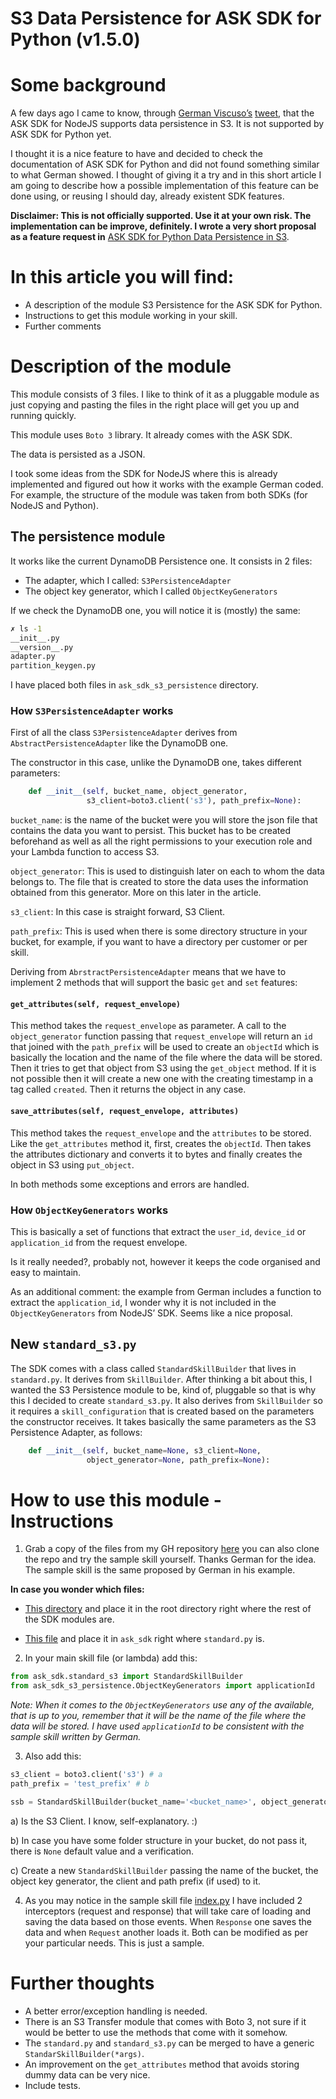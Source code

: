 # S3 Data Persistence for ASK SDK for Python (v1.5.0)

# Some background
A few days ago I came to know, through [German Viscuso’s](https://twitter.com/germanviscuso) [tweet](https://twitter.com/germanviscuso/status/1081198187954794496), that the ASK SDK for NodeJS supports data persistence in S3. It is not supported by ASK SDK for Python yet. 

I thought it is a nice feature to have and decided to check the documentation of ASK SDK for Python and did not found something similar to what German showed. I thought of giving it a try and in this short article I am going to describe how a possible implementation of this feature can be done using, or reusing I should day, already existent SDK features.

**Disclaimer: This is not officially supported. Use it at your own risk. The implementation can be improve, definitely. I wrote a very short proposal as a feature request in** [ASK SDK for Python Data Persistence in S3](https://github.com/alexa/alexa-skills-kit-sdk-for-python/issues/57). 

# In this article you will find:
- A description of the module S3 Persistence for the ASK SDK for Python.
- Instructions to get this module working in your skill.
- Further comments

# Description of the module
This module consists of 3 files. I like to think of it as a pluggable module as just copying and pasting the files in the right place will get you up and running quickly.

This module uses ```Boto 3``` library. It already comes with the ASK SDK.

The data is persisted as a JSON.

I took some ideas from the SDK for NodeJS where this is already implemented and figured out how it works with the example German coded. For example, the structure of the module was taken from both SDKs (for NodeJS and Python).

## The persistence module
It works like the current DynamoDB Persistence one. It consists in 2 files:
- The adapter, which I called: ```S3PersistenceAdapter```
- The object key generator, which I called ```ObjectKeyGenerators```

If we check the DynamoDB one, you will notice it is (mostly) the same:

```bash
✗ ls -1
__init__.py
__version__.py
adapter.py
partition_keygen.py
```

I have placed both files in ```ask_sdk_s3_persistence``` directory.

### How ```S3PersistenceAdapter``` works
First of all the class ```S3PersistenceAdapter``` derives from ```AbstractPersistenceAdapter``` like the DynamoDB one. 

The constructor in this case, unlike the DynamoDB one, takes different parameters:

```python
    def __init__(self, bucket_name, object_generator, 
                 s3_client=boto3.client('s3'), path_prefix=None):
```

```bucket_name```: is the name of the bucket were you will store the json file that contains the data you want to persist. This bucket has to be created beforehand as well as all the right permissions to your execution role and your Lambda function to access S3.

```object_generator```: This is used to distinguish later on each to whom the data belongs to. The file that is created to store the data uses the information obtained from this generator. More on this later in the article.

```s3_client```: In this case is straight forward, S3 Client.

```path_prefix```: This is used when there is some directory structure in your bucket, for example, if you want to have a directory per customer or per skill.

Deriving from ```AbrstractPersistenceAdapter``` means that we have to implement 2 methods that will support the basic ```get``` and ```set``` features: 

#### ```get_attributes(self, request_envelope)```
This method takes the ```request_envelope``` as parameter. A call to the `object_generator` function passing that ```request_envelope``` will return an ```id``` that joined with the ```path_prefix``` will be used to create an ```objectId``` which is basically the location and the name of the file where the data will be stored. Then it tries to get that object from S3 using the ```get_object``` method. If it is not possible then it will create a new one with the creating timestamp in a tag called ```created```. Then it returns the object in any case. 


#### ```save_attributes(self, request_envelope, attributes)```
This method takes the ```request_envelope``` and the ```attributes``` to be stored. Like the ```get_attributes``` method it, first, creates the ```objectId```. Then takes the attributes dictionary and converts it to bytes and finally creates the object in S3 using ```put_object```.

In both methods some exceptions and errors are handled.

### How ```ObjectKeyGenerators``` works
This is basically a set of functions that extract the ```user_id```, ```device_id``` or ```application_id``` from the request envelope.

Is it really needed?, probably not, however it keeps the code organised and easy to maintain. 

As an additional comment: the example from German includes a function to extract the ```application_id```, I wonder why it is not included in the ```ObjectKeyGenerators``` from NodeJS’ SDK. Seems like a nice proposal.

## New ```standard_s3.py```
The SDK comes with a class called ```StandardSkillBuilder``` that lives in ```standard.py```. It derives from ```SkillBuilder```. After thinking a bit about this, I wanted the S3 Persistence module to be, kind of, pluggable so that is why this I decided to create ```standard_s3.py```. It also derives from ```SkillBuilder``` so it requires a ```skill_configuration``` that is created based on the parameters the constructor receives. It takes basically the same parameters as the S3 Persistence Adapter, as follows:

```python
    def __init__(self, bucket_name=None, s3_client=None,
                 object_generator=None, path_prefix=None):
```

# How to use this module - Instructions
1. Grab a copy of the files from my GH repository [here](https://github.com/frivas/alexa-s3-persistence-python/tree/master/lambda/eu-west-1_TestS3) you can also clone the repo and try the sample skill yourself. Thanks German for the idea. The sample skill is the same proposed by German in his example.

**In case you wonder which files:**

- [This directory](https://github.com/frivas/alexa-s3-persistence-python/tree/master/lambda/eu-west-1_TestS3/ask_sdk_s3_persistence) and place it in the root directory right where the rest of the SDK modules are.

- [This file](https://github.com/frivas/alexa-s3-persistence-python/blob/master/lambda/eu-west-1_TestS3/ask_sdk/standard_s3.py) and place it in ```ask_sdk``` right where ```standard.py``` is.

2. In your main skill file (or lambda) add this:

```python
from ask_sdk.standard_s3 import StandardSkillBuilder
from ask_sdk_s3_persistence.ObjectKeyGenerators import applicationId
```

*Note: When it comes to the ```ObjectKeyGenerators``` use any of the available, that is up to you, remember that it will be the name of the file where the data will be stored. I have used ```applicationId``` to be consistent with the sample skill written by German.*

3. Also add this:

```python
s3_client = boto3.client('s3') # a
path_prefix = 'test_prefix' # b

ssb = StandardSkillBuilder(bucket_name='<bucket_name>', object_generator=applicationId, s3_client=s3_client, path_prefix=path_prefix) # c
```

a) Is the S3 Client. I know, self-explanatory. :)

b) In case you have some folder structure in your bucket, do not pass it, there is ```None``` default value and a verification.

c) Create a new ```StandardSkillBuilder``` passing the name of the bucket, the object key generator, the client and path prefix (if used) to it.

4. As you may notice in the sample skill file [index.py](https://github.com/frivas/alexa-s3-persistence-python/blob/master/lambda/eu-west-1_TestS3/index.py) I have included 2 interceptors (request and response) that will take care of loading and saving the data based on  those events. When ```Response``` one saves the data and when ```Request``` another loads it. Both can be modified as per your particular needs. This is just a sample.


# Further thoughts

- A better error/exception handling is needed.
- There is an S3 Transfer module that comes with Boto 3, not sure if it would be better to use the methods that come with it somehow.
- The ```standard.py``` and ```standard_s3.py``` can be merged to have a generic ```StandarSkillBuilder(*args)```.
- An improvement on the ```get_attributes``` method that avoids storing dummy data can be very nice.
- Include tests.
